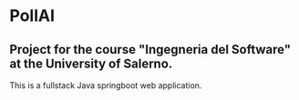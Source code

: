 # PollAI

## Project for the course "Ingegneria del Software" at the University of Salerno.

This is a fullstack Java springboot web application.
